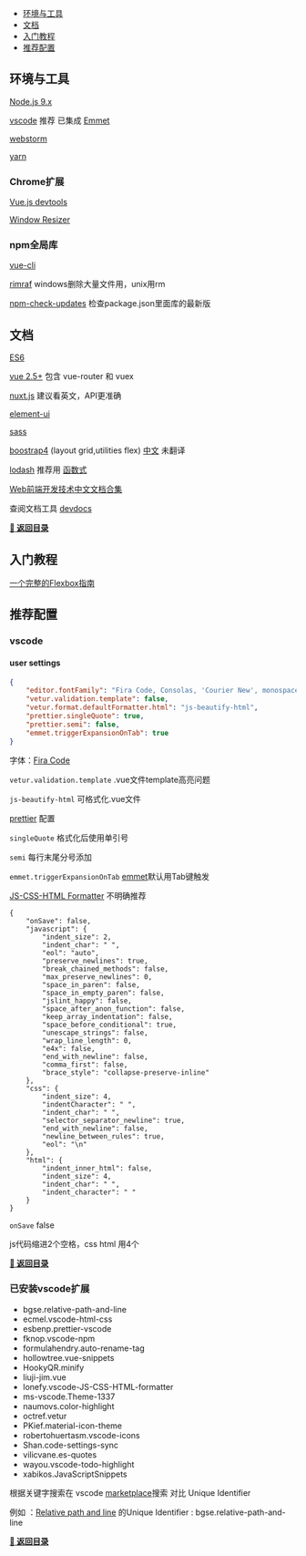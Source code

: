 - [环境与工具](#huan-jing-yu-gong-ju)
- [文档](#wen-dang)
- [入门教程](#ru-men-jiao-cheng)
- [推荐配置](#tui-jian-pei-zhi)

<a name="table-of-contents"></a>

## 环境与工具

[Node.js 9.x](https://nodejs.org/zh-cn/)

[vscode](https://code.visualstudio.com/) 推荐 已集成 [Emmet](https://www.w3cplus.com/tools/emmet-cheat-sheet.html)

[webstorm](https://www.jetbrains.com/webstorm/)

[yarn](https://yarnpkg.com/lang/en/)

### Chrome扩展

[Vue.js devtools](https://chrome.google.com/webstore/detail/vuejs-devtools/nhdogjmejiglipccpnnnanhbledajbpd)

[Window Resizer](https://chrome.google.com/webstore/detail/window-resizer/kkelicaakdanhinjdeammmilcgefonfh)

### npm全局库

[vue-cli](https://github.com/vuejs/vue-cli)

[rimraf](https://github.com/isaacs/rimraf) windows删除大量文件用，unix用rm

[npm-check-updates](https://github.com/tjunnone/npm-check-updates) 检查package.json里面库的最新版


## 文档

[ES6](http://es6.ruanyifeng.com/)

[vue 2.5+](https://cn.vuejs.org/index.html) 包含 vue-router 和 vuex

[nuxt.js](https://nuxtjs.org/) 建议看英文，API更准确

[element-ui](http://element.eleme.io/#/zh-CN)

[sass](https://sass-guidelin.es/zh/)

[boostrap4](https://getbootstrap.com/) (layout grid,utilities flex) [中文](https://v4.bootcss.com/) 未翻译

[lodash](https://lodash.com/) 推荐用 [函数式](https://github.com/lodash/lodash/wiki/FP-Guide) 

[Web前端开发技术中文文档合集](https://docschina.org/)

查阅文档工具 [devdocs](http://devdocs.io/)

**[🚀 返回目录](#table-of-contents)**

## 入门教程

[一个完整的Flexbox指南](https://www.w3cplus.com/css3/a-guide-to-flexbox-new.html)

## 推荐配置

### vscode

#### user settings

```json
{
    "editor.fontFamily": "Fira Code, Consolas, 'Courier New', monospace", //Fira Code
    "vetur.validation.template": false,
    "vetur.format.defaultFormatter.html": "js-beautify-html",
    "prettier.singleQuote": true,
    "prettier.semi": false,
    "emmet.triggerExpansionOnTab": true
}
```
字体：[Fira Code](https://github.com/tonsky/FiraCode)

`vetur.validation.template` .vue文件template高亮问题

`js-beautify-html` 可格式化.vue文件

[prettier](https://marketplace.visualstudio.com/items?itemName=esbenp.prettier-vscode) 配置

`singleQuote` 格式化后使用单引号

`semi` 每行末尾分号添加

`emmet.triggerExpansionOnTab`  [emmet](https://code.visualstudio.com/blogs/2017/08/07/emmet-2.0)默认用Tab键触发

[JS-CSS-HTML Formatter](https://marketplace.visualstudio.com/items?itemName=lonefy.vscode-JS-CSS-HTML-formatter) 不明确推荐

```
{
    "onSave": false,
    "javascript": {
        "indent_size": 2,
        "indent_char": " ",
        "eol": "auto",
        "preserve_newlines": true,
        "break_chained_methods": false,
        "max_preserve_newlines": 0,
        "space_in_paren": false,
        "space_in_empty_paren": false,
        "jslint_happy": false,
        "space_after_anon_function": false,
        "keep_array_indentation": false,
        "space_before_conditional": true,
        "unescape_strings": false,
        "wrap_line_length": 0,
        "e4x": false,
        "end_with_newline": false,
        "comma_first": false,
        "brace_style": "collapse-preserve-inline"
    },
    "css": {
        "indent_size": 4,
        "indentCharacter": " ",
        "indent_char": " ",
        "selector_separator_newline": true,
        "end_with_newline": false,
        "newline_between_rules": true,
        "eol": "\n"
    },
    "html": {
        "indent_inner_html": false,
        "indent_size": 4,
        "indent_char": " ",
        "indent_character": " "
    }
}
```

`onSave` false

js代码缩进2个空格，css html 用4个

**[🚀 返回目录](#table-of-contents)**

### 已安装vscode扩展

- bgse.relative-path-and-line
- ecmel.vscode-html-css
- esbenp.prettier-vscode
- fknop.vscode-npm
- formulahendry.auto-rename-tag
- hollowtree.vue-snippets
- HookyQR.minify
- liuji-jim.vue
- lonefy.vscode-JS-CSS-HTML-formatter
- ms-vscode.Theme-1337
- naumovs.color-highlight
- octref.vetur
- PKief.material-icon-theme
- robertohuertasm.vscode-icons
- Shan.code-settings-sync
- vilicvane.es-quotes
- wayou.vscode-todo-highlight
- xabikos.JavaScriptSnippets

根据关键字搜索在 vscode [marketplace](https://marketplace.visualstudio.com/)搜索 对比 Unique Identifier

例如 ：[Relative path and line](https://marketplace.visualstudio.com/items?itemName=bgse.relative-path-and-line) 的Unique Identifier : bgse.relative-path-and-line

**[🚀 返回目录](#table-of-contents)**